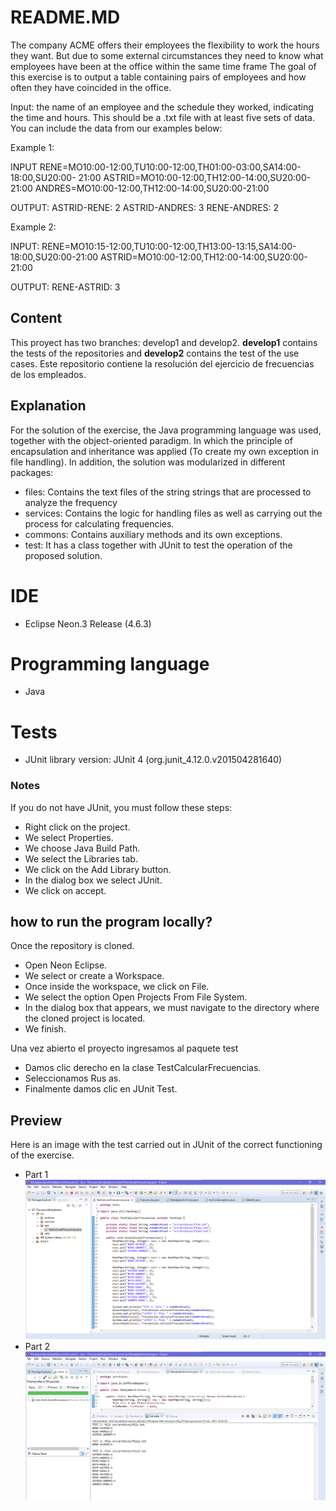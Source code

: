 # README.MD
The company ACME offers their employees the flexibility to work the hours they want. But due to some external circumstances they need to know what employees have been at the office within the same time frame
The goal of this exercise is to output a table containing pairs of employees and how often they have coincided in the office.

Input: the name of an employee and the schedule they worked, indicating the time and hours. This should be a .txt file with at least five sets of data. You can include the data from our examples below:

Example 1:

INPUT
RENE=MO10:00-12:00,TU10:00-12:00,TH01:00-03:00,SA14:00-18:00,SU20:00- 21:00
ASTRID=MO10:00-12:00,TH12:00-14:00,SU20:00-21:00
ANDRES=MO10:00-12:00,TH12:00-14:00,SU20:00-21:00

OUTPUT:
ASTRID-RENE: 2
ASTRID-ANDRES: 3
RENE-ANDRES: 2


Example 2:

INPUT:
RENE=MO10:15-12:00,TU10:00-12:00,TH13:00-13:15,SA14:00-18:00,SU20:00-21:00
ASTRID=MO10:00-12:00,TH12:00-14:00,SU20:00-21:00

OUTPUT:
RENE-ASTRID: 3

## Content
This proyect has two branches: develop1 and develop2. **develop1** contains the tests of the repositories and **develop2** contains the test of the use cases.
Este repositorio contiene la resolución del ejercicio de frecuencias de los empleados.

## Explanation
For the solution of the exercise, the Java programming language was used, together with the object-oriented paradigm.
In which the principle of encapsulation and inheritance was applied (To create my own exception in file handling).
In addition, the solution was modularized in different packages:
- files: Contains the text files of the string strings that are processed to analyze the frequency
- services: Contains the logic for handling files as well as carrying out the process for calculating frequencies.
- commons: Contains auxiliary methods and its own exceptions.
- test: It has a class together with JUnit to test the operation of the proposed solution.

# IDE
- Eclipse Neon.3 Release (4.6.3)

# Programming language
- Java

# Tests
- JUnit library version: JUnit 4 (org.junit_4.12.0.v201504281640)

### Notes
If you do not have JUnit, you must follow these steps:
* Right click on the project.
* We select Properties.
* We choose Java Build Path.
* We select the Libraries tab.
* We click on the Add Library button.
* In the dialog box we select JUnit.
* We click on accept.

## how to run the program locally?
Once the repository is cloned.
* Open Neon Eclipse.
* We select or create a Workspace.
* Once inside the workspace, we click on File.
* We select the option Open Projects From File System.
* In the dialog box that appears, we must navigate to the directory where the cloned project is located.
* We finish.

Una vez abierto el proyecto ingresamos al paquete test
* Damos clic derecho en la clase TestCalcularFrecuencias.
* Seleccionamos Rus as.
* Finalmente damos clic en JUnit Test.

## Preview
Here is an image with the test carried out in JUnit of the correct functioning of the exercise.
* Part 1
![](/code.png)
* Part 2
![](/test.png)

